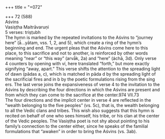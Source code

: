 +++
title = "+072"

+++
72 (588)  
Aśvins  
Vasiṣṭha Maitrāvaruṇi  
5 verses: triṣṭubh  
The hymn is marked by the repeated invitations to the Aśvins to “journey here”  (ā́...yātam, vss. 1, 2, and 5), which create a ring of the hymn’s beginning and end.  The urgent pleas that the Aśvins come here to this place, to this sacrifice and not to  another, is reinforced by other words meaning “near” or “this way” (arvā́k, 2a) and  “here” (áchā, 3d). Only verse 4 counters by opening with ví, here translated “forth,”  but more exactly signifying “away, apart.” This verse shifts the attention to the  spreading light of dawn (pādas a, c), which is matched in pāda d by the spreading  light of the sacrificial fires and in b by the poetic formulations rising from the sing ers. The last verse joins the expansiveness of verse 4 to the invitation to the Aśvins  by describing the four directions in which the Aśvins are present and from which  they can come to the sacrifice at the center.974 VII.73  
The four directions and the implicit center in verse 4 are reflected in the “wealth  belonging to the five peoples” (vs. 5c), that is, the wealth belonging to all the Vedic  clans and tribes. This wish also suggests that this hymn is recited on behalf of  one who sees himself, his tribe, or his clan at the center of the Vedic peoples. The  Vasiṣṭha poet is not shy about pointing to his family’s connection to the center  either, since he speaks of the familial formulations that “awaken” in order to bring  the Aśvins (vs. 3ab).  